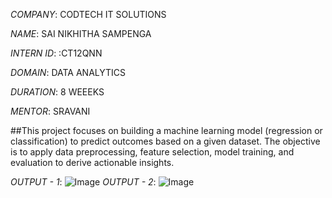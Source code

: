 *COMPANY*: CODTECH IT SOLUTIONS

*NAME*: SAI NIKHITHA SAMPENGA

*INTERN ID*: :CT12QNN

*DOMAIN*: DATA ANALYTICS

*DURATION*: 8 WEEEKS

*MENTOR*: SRAVANI 

##This project focuses on building a machine learning model (regression or classification) to predict outcomes based on a given dataset. The objective is to apply data preprocessing, feature selection, model training, and evaluation to derive actionable insights.

*OUTPUT - 1*: ![Image](https://github.com/user-attachments/assets/f94b1bcf-1a85-413b-a561-96dad3c691f2)
*OUTPUT - 2*: ![Image](https://github.com/user-attachments/assets/60f44446-c80e-4e0b-8687-28a06a4a48a0)
